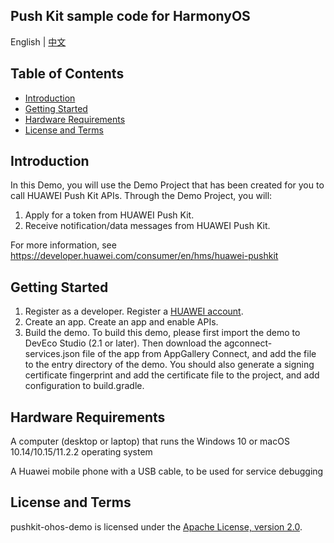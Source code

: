## Push Kit sample code for HarmonyOS
English | [中文](README_ZH.md)

## Table of Contents

 * [Introduction](#introduction)
 * [Getting Started](#Getting-Started)
 * [Hardware Requirements](#Hardware-Requirements)
 * [License and Terms](#license-and-terms)


## Introduction
   In this Demo, you will use the Demo Project that has been created for you to call HUAWEI Push Kit APIs. Through the Demo Project, you will:
   1. Apply for a token from HUAWEI Push Kit.
   2. Receive notification/data messages from HUAWEI Push Kit. 

   For more information, see
    https://developer.huawei.com/consumer/en/hms/huawei-pushkit

## Getting Started
   1. Register as a developer.
    Register a [HUAWEI account](https://developer.huawei.com/consumer/en/).
   2. Create an app.
    Create an app and enable APIs.
   3. Build the demo.
     To build this demo, please first import the demo to DevEco Studio (2.1 or later). Then download the agconnect-services.json file of the app from AppGallery Connect, and add the file to the entry directory of the demo.
     You should also generate a signing certificate fingerprint and add the certificate file to the project, and add configuration to build.gradle.

## Hardware Requirements
   A computer (desktop or laptop) that runs the Windows 10 or macOS 10.14/10.15/11.2.2 operating system

   A Huawei mobile phone with a USB cable, to be used for service debugging

## License and Terms
   pushkit-ohos-demo is licensed under the [Apache License, version 2.0](http://www.apache.org/licenses/LICENSE-2.0).


